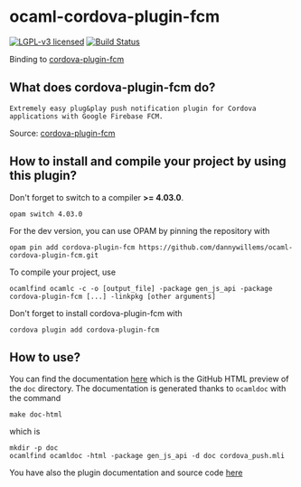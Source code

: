 # ocaml-cordova-plugin-fcm

[![LGPL-v3 licensed](https://img.shields.io/badge/license-LGPLv3-blue.svg)](https://raw.githubusercontent.com/dannywillems/ocaml-cordova-plugin-battery-status/master/LICENSE)
[![Build Status](https://travis-ci.org/dannywillems/ocaml-cordova-plugin-fcm.svg?branch=master)](https://travis-ci.org/dannywillems/ocaml-cordova-plugin-fcm)

Binding to
[cordova-plugin-fcm](https://github.com/fechanique/cordova-plugin-fcm)

## What does cordova-plugin-fcm do?

```
Extremely easy plug&play push notification plugin for Cordova applications with Google Firebase FCM.
```

Source: [cordova-plugin-fcm](https://github.com/fechanique/cordova-plugin-fcm)

## How to install and compile your project by using this plugin?

Don't forget to switch to a compiler **>= 4.03.0**.
```Shell
opam switch 4.03.0
```

For the dev version, you can use OPAM by pinning the repository with
```Shell
opam pin add cordova-plugin-fcm https://github.com/dannywillems/ocaml-cordova-plugin-fcm.git
```

To compile your project, use
```Shell
ocamlfind ocamlc -c -o [output_file] -package gen_js_api -package cordova-plugin-fcm [...] -linkpkg [other arguments]
```

Don't forget to install cordova-plugin-fcm with
```Shell
cordova plugin add cordova-plugin-fcm
```

## How to use?

You can find the documentation
[here](http://htmlpreview.github.io/?https://github.com/dannywillems/ocaml-cordova-plugin-fcm/blob/master/doc/index.html)
which is the GitHub HTML preview of the `doc` directory. The documentation is
generated thanks to `ocamldoc` with the command
```Shell
make doc-html
```
which is
```
mkdir -p doc
ocamlfind ocamldoc -html -package gen_js_api -d doc cordova_push.mli
```

You have also the plugin documentation and source code
[here](https://github.com/fechanique/cordova-plugin-fcm)
